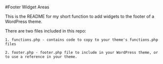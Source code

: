 #Footer Widget Areas

This is the README for my short function to add widgets to the footer of a WordPress theme. 

There are two files included in this repo:

	1. functions.php - contains code to copy to your theme's functions.php files

	2. footer.php - footer.php file to include in your WordPress theme, or to use a reference in your theme.
